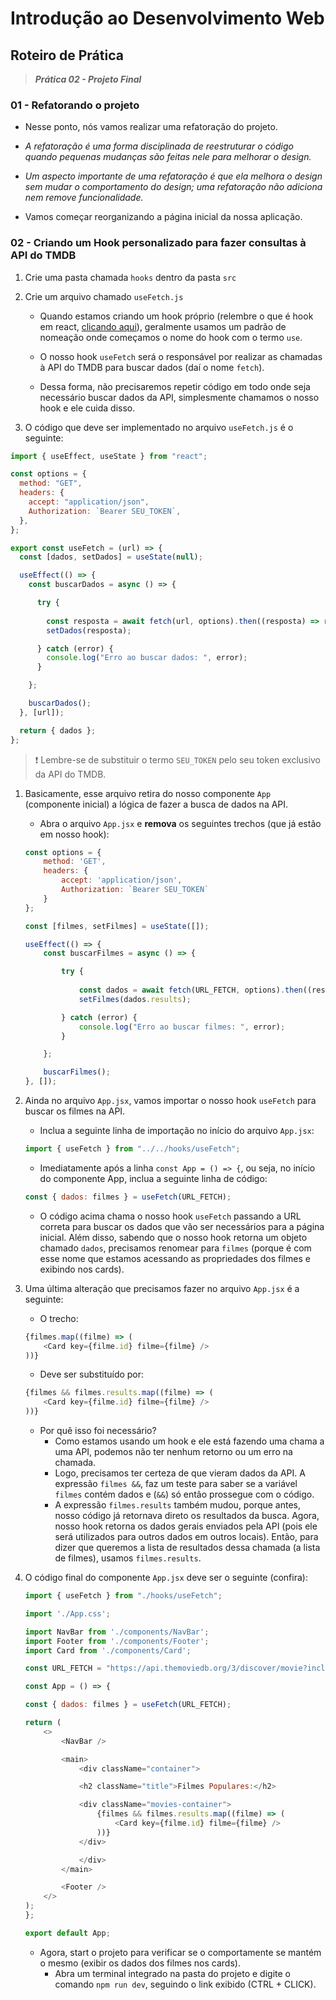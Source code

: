 # Introdução ao Desenvolvimento Web

## Roteiro de Prática

> **_Prática 02 - Projeto Final_**

### 01 - Refatorando o projeto

- Nesse ponto, nós vamos realizar uma refatoração do projeto.

- _A refatoração é uma forma disciplinada de reestruturar o código quando pequenas mudanças são feitas nele para melhorar o design._ 

- _Um aspecto importante de uma refatoração é que ela melhora o design sem mudar o comportamento do design; uma refatoração não adiciona nem remove funcionalidade._

- Vamos começar reorganizando a página inicial da nossa aplicação.

### 02 - Criando um Hook personalizado para fazer consultas à API do TMDB

1. Crie uma pasta chamada `hooks` dentro da pasta `src`

1. Crie um arquivo chamado `useFetch.js`

    - Quando estamos criando um hook próprio (relembre o que é hook em react, [clicando aqui](https://www.alura.com.br/artigos/react-hooks)), geralmente usamos um padrão de nomeação onde começamos o nome do hook com o termo `use`.

    - O nosso hook `useFetch` será o responsável por realizar as chamadas à API do TMDB para buscar dados (daí o nome `fetch`).

    - Dessa forma, não precisaremos repetir código em todo onde seja necessário buscar dados da API, simplesmente chamamos o nosso hook e ele cuida disso.

1. O código que deve ser implementado no arquivo `useFetch.js` é o seguinte:

```javascript
import { useEffect, useState } from "react";

const options = {
  method: "GET",
  headers: {
    accept: "application/json",
    Authorization: `Bearer SEU_TOKEN`,
  },
};

export const useFetch = (url) => {
  const [dados, setDados] = useState(null);

  useEffect(() => {
    const buscarDados = async () => {

      try {
        
        const resposta = await fetch(url, options).then((resposta) => resposta.json());
        setDados(resposta);

      } catch (error) {
        console.log("Erro ao buscar dados: ", error);
      }

    };

    buscarDados();
  }, [url]);

  return { dados };
};
```
    
>❗ Lembre-se de substituir o termo `SEU_TOKEN` pelo seu token exclusivo da API do TMDB.

1. Basicamente, esse arquivo retira do nosso componente `App` (componente inicial) a lógica de fazer a busca de dados na API.
    - Abra o arquivo `App.jsx` e **remova** os seguintes trechos (que já estão em nosso hook):
    ```javascript
    const options = {
        method: 'GET',
        headers: {
            accept: 'application/json',
            Authorization: `Bearer SEU_TOKEN`
        }
    };
    ```
    ```javascript
    const [filmes, setFilmes] = useState([]);

    useEffect(() => {
        const buscarFilmes = async () => {

            try {
                
                const dados = await fetch(URL_FETCH, options).then((resposta) => resposta.json());
                setFilmes(dados.results);

            } catch (error) {
                console.log("Erro ao buscar filmes: ", error);
            }

        };

        buscarFilmes();
    }, []);
    ```

1. Ainda no arquivo `App.jsx`, vamos importar o nosso hook `useFetch` para buscar os filmes na API.
    - Inclua a seguinte linha de importação no início do arquivo `App.jsx`:
    ```javascript
    import { useFetch } from "../../hooks/useFetch";
    ```

    - Imediatamente após a linha `const App = () => {`, ou seja, no início do componente App, inclua a seguinte linha de código:
    ```javascript
    const { dados: filmes } = useFetch(URL_FETCH);
    ```
    - O código acima chama o nosso hook `useFetch` passando a URL correta para buscar os dados que vão ser necessários para a página inicial. Além disso, sabendo que o nosso hook retorna um objeto chamado `dados`, precisamos renomear para `filmes` (porque é com esse nome que estamos acessando as propriedades dos filmes e exibindo nos cards).

1. Uma última alteração que precisamos fazer no arquivo `App.jsx` é a seguinte:
    - O trecho:
    ```javascript
    {filmes.map((filme) => (
        <Card key={filme.id} filme={filme} />
    ))}
    ```
    - Deve ser substituído por:
    ```javascript
    {filmes && filmes.results.map((filme) => (
        <Card key={filme.id} filme={filme} />
    ))}
    ```
    - Por quê isso foi necessário?
        - Como estamos usando um hook e ele está fazendo uma chama a uma API, podemos não ter nenhum retorno ou um erro na chamada. 
        - Logo, precisamos ter certeza de que vieram dados da API. A expressão `filmes &&`, faz um teste para saber se a variável `filmes` contém dados e (`&&`) só então prossegue com o código.
        - A expressão `filmes.results` também mudou, porque antes, nosso código já retornava direto os resultados da busca. Agora, nosso hook retorna os dados gerais enviados pela API (pois ele será utilizados para outros dados em outros locais). Então, para dizer que queremos a lista de resultados dessa chamada (a lista de filmes), usamos `filmes.results`.

1. O código final do componente `App.jsx` deve ser o seguinte (confira):
    ```javascript
    import { useFetch } from "./hooks/useFetch";

    import './App.css';

    import NavBar from './components/NavBar';
    import Footer from './components/Footer';
    import Card from './components/Card';

    const URL_FETCH = "https://api.themoviedb.org/3/discover/movie?include_adult=false&include_video=false&language=pt-BR&page=1&sort_by=popularity.desc";

    const App = () => {

    const { dados: filmes } = useFetch(URL_FETCH);

    return (
        <>
            <NavBar />

            <main>
                <div className="container">

                <h2 className="title">Filmes Populares:</h2>

                <div className="movies-container">
                    {filmes && filmes.results.map((filme) => (
                        <Card key={filme.id} filme={filme} />
                    ))}
                </div>

                </div>
            </main>

            <Footer />
        </>
    );
    };

    export default App;
    ```

    - Agora, start o projeto para verificar se o comportamente se mantém o mesmo (exibir os dados dos filmes nos cards).
        - Abra um terminal integrado na pasta do projeto e digite o comando `npm run dev`, seguindo o link exibido (CTRL + CLICK).